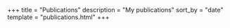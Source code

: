 +++
title = "Publications"
description = "My publications"
sort_by = "date"
template = "publications.html"
+++